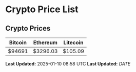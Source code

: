 # Crypto Price List

## Crypto Prices
| Bitcoin | Ethereum | Litecoin |
| ------- | -------- | -------- |
| $94691 | $3296.03 | $105.09 |
**Last Updated:** 2025-01-10 08:58 UTC
**Last Updated:** $DATE$

